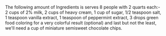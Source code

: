 The following amount of Ingredients is serves 8 people with 2 quarts each:-
2 cups of 2% milk, 2 cups of heavy cream, 1 cup of sugar, 1/2 teaspoon salt, 1 teaspoon vanilla extract, 1 teaspoon of peppermint extract, 3 drops green food coloring for a very colorful result (optional) and last but not the least, we'll need a cup of miniature semisweet chocolate chips.